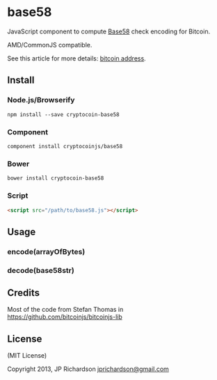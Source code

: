 base58
======

JavaScript component to compute [Base58](https://en.bitcoin.it/wiki/Base58Check_encoding) check encoding for Bitcoin.

AMD/CommonJS compatible.

See this article for more details: [bitcoin address](http://procbits.com/2013/08/27/generating-a-bitcoin-address-with-javascript).


Install
-------

### Node.js/Browserify

    npm install --save cryptocoin-base58

### Component

    component install cryptocoinjs/base58


### Bower

    bower install cryptocoin-base58


### Script

```html
<script src="/path/to/base58.js"></script>
```


Usage
-----

### encode(arrayOfBytes)

### decode(base58str)



Credits
-------

Most of the code from Stefan Thomas in https://github.com/bitcoinjs/bitcoinjs-lib


License
-------

(MIT License)

Copyright 2013, JP Richardson  <jprichardson@gmail.com>

